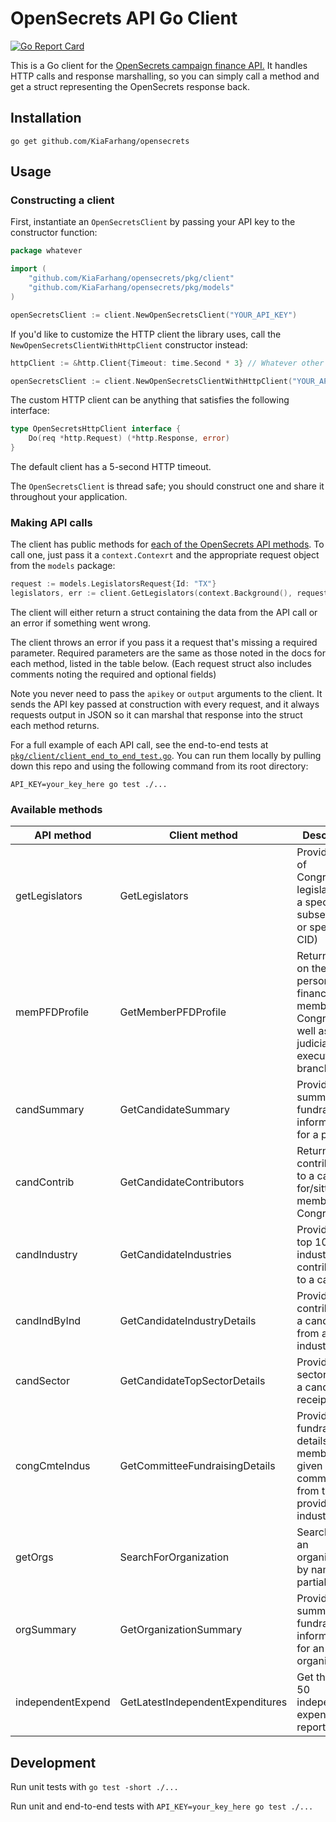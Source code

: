 # OpenSecrets API Go Client

[![Go Report Card](https://goreportcard.com/badge/github.com/KiaFarhang/opensecrets)](https://goreportcard.com/report/github.com/KiaFarhang/opensecrets)

This is a Go client for the [OpenSecrets campaign finance API.](https://www.opensecrets.org/open-data/api) It handles HTTP calls and response marshalling, so you can simply call a method and get a struct representing the OpenSecrets response back.

## Installation

`go get github.com/KiaFarhang/opensecrets`

## Usage

### Constructing a client

First, instantiate an `OpenSecretsClient` by passing your API key to the constructor function:

```go
package whatever

import (
	"github.com/KiaFarhang/opensecrets/pkg/client"
	"github.com/KiaFarhang/opensecrets/pkg/models"
)

openSecretsClient := client.NewOpenSecretsClient("YOUR_API_KEY")
```

If you'd like to customize the HTTP client the library uses, call the `NewOpenSecretsClientWithHttpClient` constructor instead:

```go
httpClient := &http.Client{Timeout: time.Second * 3} // Whatever other configuration you want here...

openSecretsClient := client.NewOpenSecretsClientWithHttpClient("YOUR_API_KEY", httpClient)
```

The custom HTTP client can be anything that satisfies the following interface:

```go
type OpenSecretsHttpClient interface {
	Do(req *http.Request) (*http.Response, error)
}
```

The default client has a 5-second HTTP timeout.

The `OpenSecretsClient` is thread safe; you should construct one and share it throughout your application.

### Making API calls

The client has public methods for [each of the OpenSecrets API methods](https://www.opensecrets.org/open-data/api-documentation). To call one, just pass it a `context.Contexrt` and the appropriate request object from the `models` package:

```go
request := models.LegislatorsRequest{Id: "TX"}
legislators, err := client.GetLegislators(context.Background(), request)
```

The client will either return a struct containing the data from the API call or an error if something went wrong.

The client throws an error if you pass it a request that's missing a required parameter. Required parameters are the same as those noted in the docs for each method, listed in the table below. (Each request struct also includes comments noting the required and optional fields)

Note you never need to pass the `apikey` or `output` arguments to the client. It sends the API key passed at construction with every request, and it always requests output in JSON so it can marshal that response into the struct each method returns.

For a full example of each API call, see the end-to-end tests at [`pkg/client/client_end_to_end_test.go`](pkg/client/client_end_to_end_test.go). You can run them locally by pulling down this repo and using the following command from its root directory:

`API_KEY=your_key_here go test ./...`

### Available methods

| API method | Client method | Description | Docs |
|---|---|---|---|
| getLegislators | GetLegislators | Provides a list of Congressional legislators for a specified subset (state or specific CID) | [Link](https://www.opensecrets.org/api/?method=getLegislators&output=doc) |
| memPFDProfile | GetMemberPFDProfile | Returns data on the personal finances of a member of Congress, as well as judicial + executive branches | [Link](https://www.opensecrets.org/api/?method=memPFDprofile&output=doc) |
| candSummary | GetCandidateSummary | Provides summary fundraising information for a politician | [Link](https://www.opensecrets.org/api/?method=candSummary&output=doc) |
| candContrib | GetCandidateContributors | Returns top contributors to a candidate for/sitting member of Congress | [Link](https://www.opensecrets.org/api/?method=candContrib&output=doc) |
| candIndustry | GetCandidateIndustries | Provides the top 10 industries contributing to a candidate | [Link](https://www.opensecrets.org/api/?method=candIndustry&output=doc) |
| candIndByInd | GetCandidateIndustryDetails | Provides total contributed to a candidate from an industry. | [Link](https://www.opensecrets.org/api/?method=candIndByInd&output=doc) |
| candSector | GetCandidateTopSectorDetails | Provides sector total of a candidate's receipts | [Link](https://www.opensecrets.org/api/?method=candSector&output=doc) |
| congCmteIndus | GetCommitteeFundraisingDetails | Provides fundraising details for all members of a given committee from the provided industry | [Link](https://www.opensecrets.org/api/?method=congCmteIndus&output=doc) |
| getOrgs | SearchForOrganization | Searches for an organization by name or partial name | [Link](https://www.opensecrets.org/api/?method=getOrgs&output=doc) |
| orgSummary | GetOrganizationSummary | Provides summary fundraising information for an organization | [Link](https://www.opensecrets.org/api/?method=orgSummary&output=doc) |
| independentExpend | GetLatestIndependentExpenditures | Get the latest 50 independent expenditures reported. | [Link](https://www.opensecrets.org/api/?method=independentExpend&output=doc) |

## Development

Run unit tests with `go test -short ./...`

Run unit and end-to-end tests with `API_KEY=your_key_here go test ./...`